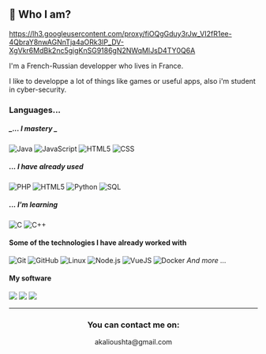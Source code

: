 ## 👋 Who I am?

https://lh3.googleusercontent.com/proxy/fiOQgGduy3rJw_VI2fR1ee-4QbraY8nwAGNnTja4aORk3IP_DV-XgVkr6MdBk2nc5gigKnSG9186gN2NWqMIJsD4TY0Q6A

I'm a French-Russian developper who lives in France.

I like to developpe a lot of things like games or useful apps, also i'm student in cyber-security.

### Languages...

##### _... I mastery _

![Java](https://img.shields.io/badge/-Java-red?style=for-the-badge&logo=java)
![JavaScript](https://img.shields.io/badge/-JavaScript-red?style=for-the-badge&logo=javascript)
![HTML5](https://img.shields.io/badge/-HTML5-red?style=for-the-badge&logo=html5)
![CSS](https://img.shields.io/badge/-css-red?style=for-the-badge&logo=css)

##### _... I have already used_

![PHP](https://img.shields.io/badge/-PHP-red?style=for-the-badge&logo=php)
![HTML5](https://img.shields.io/badge/-HTML5-red?style=for-the-badge&logo=html5)
![Python](https://img.shields.io/badge/-Python-red?style=for-the-badge&logo=python)
![SQL](https://img.shields.io/badge/-SQL-red?style=for-the-badge&logo=postgresql)

##### _... I'm learning_
![C](https://img.shields.io/badge/-C-red?style=for-the-badge&logo=c)
![C++](https://img.shields.io/badge/-C-red?style=for-the-badge&logo=c++)

#### Some of the technologies I have already worked with
![Git](https://img.shields.io/badge/-Git-363636?style=for-the-badge&logo=git&logoColor=F05032)
![GitHub](https://img.shields.io/badge/-GitHub-363636?style=for-the-badge&logo=github&logoColor=FFFFFF)
![Linux](https://img.shields.io/badge/-Linux-363636?style=for-the-badge&logo=linux&logoColor=FCC624)
![Node.js](https://img.shields.io/badge/-Node.js-363636?style=for-the-badge&logo=node.js&logoColor=339933)
![VueJS](https://img.shields.io/badge/-VueJS-363636?style=for-the-badge&logo=vue.js&logoColor=61DAFB)
![Docker](https://img.shields.io/badge/-Docker-363636?style=for-the-badge&logo=docker)
_And more ..._

#### My software 
<p>
  <img src="https://img.shields.io/badge/-IntelliJ-0d0d0d?style=for-the-badge&logo=IntelliJ-IDEA&logoColor=ffffff" />
  <img src="https://img.shields.io/badge/-VsCode-0d0d0d?style=for-the-badge&logo=Visual-Studio-Code&logoColor=0083D0" />
  <img src="https://img.shields.io/badge/-JetBrains IDE-0d0d0d?style=for-the-badge&logo=Jetbrains" />
</p>

___

<h3 align="center">You can contact me on:</h3>

<p align="center">
	akalioushta@gmail.com
  </a>
</p>
